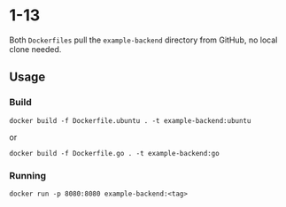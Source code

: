 # 1-13

Both `Dockerfiles` pull the `example-backend` directory from GitHub, no local clone needed.

## Usage

### Build

`docker build -f Dockerfile.ubuntu . -t example-backend:ubuntu`

or

`docker build -f Dockerfile.go . -t example-backend:go`

### Running

`docker run -p 8080:8080 example-backend:<tag>`
